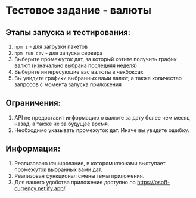 # Тестовое задание - валюты

## Этапы запуска и тестирования:

1. `npm i` - для загрузки пакетов
2. `npm run dev` - для запуска сервера
3. Выберите промежуток дат, за который хотите получить график валют (изначально выбрана последняя неделя)
4. Выберите интересующие вас валюты в чекбоксах
5. Вы увидите графики выбранных вами валют, а также количество запросов с момента запуска приложения

## Ограничения:

1. API не предоставит информацию о валюте за дату более чем месяц назад, а также не за будущее время.
2. Необходимо указывать промежуток дат. Иначе вы увидите ошибку.

## Информация:

1. Реализовано кэширование, в котором ключами выступает промежуток выбранных вами дат.
2. Реализован функционал смены темы приложения.
3. Для вашего удобства приложение доступно по https://osoff-currency.netlify.app/
